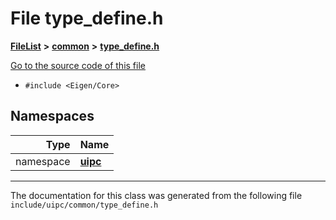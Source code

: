 

# File type\_define.h



[**FileList**](files.md) **>** [**common**](dir_fe04c8fb910be76d82cd33e795163b9b.md) **>** [**type\_define.h**](common_2type__define_8h.md)

[Go to the source code of this file](common_2type__define_8h_source.md)



* `#include <Eigen/Core>`













## Namespaces

| Type | Name |
| ---: | :--- |
| namespace | [**uipc**](namespaceuipc.md) <br> |





















































------------------------------
The documentation for this class was generated from the following file `include/uipc/common/type_define.h`

